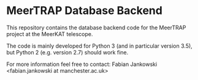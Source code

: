 # MeerTRAP Database Backend #

This repository contains the database backend code for the MeerTRAP project at
the MeerKAT telescope.

The code is mainly developed for Python 3 (and in particular version 3.5), but
Python 2 (e.g. version 2.7) should work fine.

For more information feel free to contact: Fabian Jankowski <fabian.jankowski at manchester.ac.uk>
